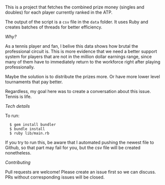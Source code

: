 This is a project that fetches the combined prize money (singles and doubles) for each player currently ranked in the ATP.

The output of the script is a `csv` file in the `data` folder. It uses Ruby and creates batches of threads for better efficiency.

*Why?*

As a tennis player and fan, I belive this data shows how brutal the professional circuit is. This is more evidence that we need
a better support system for players that are not in the million dollar earnings range, since many of them have to immediately
return to the workforce right after playing professionally.

Maybe the solution is to distribute the prizes more. Or have more lower level tournaments that pay better.

Regardless, my goal here was to create a conversation about this issue. Tennis is life.

*Tech details*

To run:

```
  $ gem install bundler
  $ bundle install
  $ ruby lib/main.rb
```
If you try to run this, be aware that I automated pushing the newest file to Github, so that part may fail for you,
but the csv file will be created nonetheless.

*Contributing*

Pull requests are welcome! Please create an issue first so we can discuss. PRs without corresponding issues will be closed.
